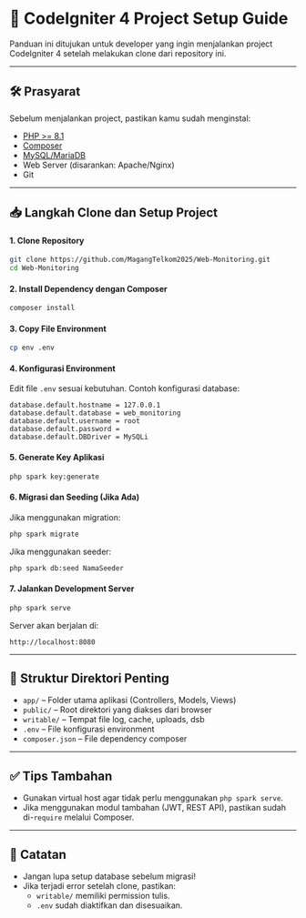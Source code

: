 # 🚀 CodeIgniter 4 Project Setup Guide

Panduan ini ditujukan untuk developer yang ingin menjalankan project CodeIgniter 4 setelah melakukan clone dari repository ini.

---

## 🛠️ Prasyarat

Sebelum menjalankan project, pastikan kamu sudah menginstal:

- [PHP >= 8.1](https://www.php.net/downloads)
- [Composer](https://getcomposer.org/)
- [MySQL/MariaDB](https://www.mysql.com/)
- Web Server (disarankan: Apache/Nginx)
- Git

---

## 📥 Langkah Clone dan Setup Project

#### 1. **Clone Repository**
   ```bash
   git clone https://github.com/MagangTelkom2025/Web-Monitoring.git
   cd Web-Monitoring
   ```

#### 2. **Install Dependency dengan Composer**
   ```bash
   composer install
   ```

#### 3. **Copy File Environment**
   ```bash
   cp env .env
   ```

#### 4. **Konfigurasi Environment**
   
   Edit file `.env` sesuai kebutuhan. Contoh konfigurasi database:

   ```dotenv
   database.default.hostname = 127.0.0.1
   database.default.database = web_monitoring
   database.default.username = root
   database.default.password = 
   database.default.DBDriver = MySQLi
   ```

#### 5. **Generate Key Aplikasi**
   ```bash
   php spark key:generate
   ```

#### 6. **Migrasi dan Seeding (Jika Ada)**
   
   Jika menggunakan migration:
   ```bash
   php spark migrate
   ```

   Jika menggunakan seeder:
   ```bash
   php spark db:seed NamaSeeder
   ```

#### 7. **Jalankan Development Server**
   ```bash
   php spark serve
   ```

   Server akan berjalan di:
   ```
   http://localhost:8080
   ```

---

## 📁 Struktur Direktori Penting

- `app/` – Folder utama aplikasi (Controllers, Models, Views)
- `public/` – Root direktori yang diakses dari browser
- `writable/` – Tempat file log, cache, uploads, dsb
- `.env` – File konfigurasi environment
- `composer.json` – File dependency composer

---

## ✅ Tips Tambahan

- Gunakan virtual host agar tidak perlu menggunakan `php spark serve`.
- Jika menggunakan modul tambahan (JWT, REST API), pastikan sudah di-`require` melalui Composer.

---

## 📌 Catatan

- Jangan lupa setup database sebelum migrasi!
- Jika terjadi error setelah clone, pastikan:
  - `writable/` memiliki permission tulis.
  - `.env` sudah diaktifkan dan disesuaikan.